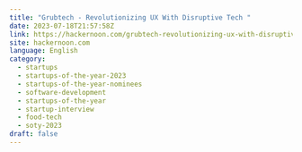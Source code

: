```yaml
---
title: "Grubtech - Revolutionizing UX With Disruptive Tech "
date: 2023-07-18T21:57:58Z
link: https://hackernoon.com/grubtech-revolutionizing-ux-with-disruptive-tech?source=rss&utm_medium=RSS&utm_source=news.12bit.vn
site: hackernoon.com
language: English
category:
  - startups
  - startups-of-the-year-2023
  - startups-of-the-year-nominees
  - software-development
  - startups-of-the-year
  - startup-interview
  - food-tech
  - soty-2023
draft: false
---
```

